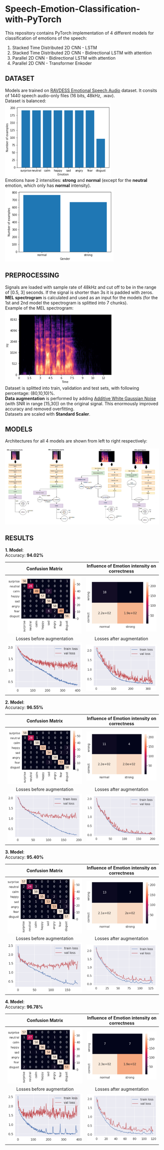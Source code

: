 # Speech-Emotion-Classification-with-PyTorch
This repository contains PyTorch implementation of 4 different models for classification of emotions of the speech:
1. Stacked Time Distributed 2D CNN - LSTM
2. Stacked Time Distributed 2D CNN - Bidirectional LSTM with attention
3. Parallel 2D CNN - Bidirectional LSTM with attention
4. Parallel 2D CNN - Transformer Enkoder
## DATASET
Models are trained on [RAVDESS Emotional Speech Audio](https://www.kaggle.com/uwrfkaggler/ravdess-emotional-speech-audio) dataset. It consits of 1440 speech audio-only files (16 bits, 48kHz, .wav).<br />
Dataset is balanced:<br />
![dataset1](https://github.com/Data-Science-kosta/Speech-Emotion-Classification-with-PyTorch/blob/master/garbage/1.png) <br />
Emotions have 2 intensities: **strong** and **normal** (except for the **neutral** emotion, which only has **normal** intensity). <br />
![dataset2](https://github.com/Data-Science-kosta/Speech-Emotion-Classification-with-PyTorch/blob/master/garbage/2.png) <br />
## PREPROCESSING
Signals are loaded with sample rate of 48kHz and cut off to be in the range of [0.5, 3] seconds. If the signal is shorter than 3s it is padded with zeros.<br />
**MEL spectrogram** is calculated and used as an input for the models (for the 1st and 2nd model the spectrogram is splitted into 7 chunks).<br />
Example of the MEL spectrogram:<br />
![spectrogram](https://github.com/Data-Science-kosta/Speech-Emotion-Classification-with-PyTorch/blob/master/garbage/4.png) <br />
Dataset is splitted into train, validation and test sets, with following percentage: (80,10,10)%.<br />
**Data augmentation** is performed by adding [Additive White Gaussian Noise](https://en.wikipedia.org/wiki/Additive_white_Gaussian_noise) (with SNR in range [15,30]) on the original signal. This enormously improved accuracy and removed overfitting.<br />
Datasets are scaled with **Standard Scaler**.<br />
## MODELS
Architectures for all 4 models are shown from left to right respectively:<br />
<br />
![spectrogram](https://github.com/Data-Science-kosta/Speech-Emotion-Classification-with-PyTorch/blob/master/garbage/100.png) <br />
## RESULTS 
**1. Model**: <br />
Accuracy: **94.02%**

Confusion Matrix             |  Influence of Emotion intensity on correctness
:-------------------------:|:-------------------------:
![KM1](https://github.com/Data-Science-kosta/Speech-Emotion-Classification-with-PyTorch/blob/master/garbage/KM%20model1.png)  |  ![EI1](https://github.com/Data-Science-kosta/Speech-Emotion-Classification-with-PyTorch/blob/master/garbage/EI%20model1.png)
Losses before augmentation            |  Losses after augmentation
![LO1](https://github.com/Data-Science-kosta/Speech-Emotion-Classification-with-PyTorch/blob/master/garbage/loss%20of%20model1.png)  |  ![L1](https://github.com/Data-Science-kosta/Speech-Emotion-Classification-with-PyTorch/blob/master/garbage/loss%20model1.png)

**2. Model**: <br />
Accuracy: **96.55%**

Confusion Matrix             |  Influence of Emotion intensity on correctness
:-------------------------:|:-------------------------:
![KM2](https://github.com/Data-Science-kosta/Speech-Emotion-Classification-with-PyTorch/blob/master/garbage/KM%20model2.png)  |  ![EI2](https://github.com/Data-Science-kosta/Speech-Emotion-Classification-with-PyTorch/blob/master/garbage/EI%20model2.png)
Losses before augmentation            |  Losses after augmentation
![LO2](https://github.com/Data-Science-kosta/Speech-Emotion-Classification-with-PyTorch/blob/master/garbage/loss%20of%20model2.png)  |  ![L2](https://github.com/Data-Science-kosta/Speech-Emotion-Classification-with-PyTorch/blob/master/garbage/loss%20model2.png)

**3. Model**: <br />
Accuracy: **95.40%**

Confusion Matrix             |  Influence of Emotion intensity on correctness
:-------------------------:|:-------------------------:
![KM3](https://github.com/Data-Science-kosta/Speech-Emotion-Classification-with-PyTorch/blob/master/garbage/KM%20model3.png)  |  ![EI3](https://github.com/Data-Science-kosta/Speech-Emotion-Classification-with-PyTorch/blob/master/garbage/EI%20model3.png)
Losses before augmentation            |  Losses after augmentation
![LO3](https://github.com/Data-Science-kosta/Speech-Emotion-Classification-with-PyTorch/blob/master/garbage/loss%20of%20model3.png)  |  ![L3](https://github.com/Data-Science-kosta/Speech-Emotion-Classification-with-PyTorch/blob/master/garbage/loss%20model3.png)

**4. Model**: <br />
Accuracy: **96.78%**

Confusion Matrix             |  Influence of Emotion intensity on correctness
:-------------------------:|:-------------------------:
![KM4](https://github.com/Data-Science-kosta/Speech-Emotion-Classification-with-PyTorch/blob/master/garbage/KM%20model4.png)  |  ![EI4](https://github.com/Data-Science-kosta/Speech-Emotion-Classification-with-PyTorch/blob/master/garbage/EI%20model4.png)
Losses before augmentation            |  Losses after augmentation
![LO4](https://github.com/Data-Science-kosta/Speech-Emotion-Classification-with-PyTorch/blob/master/garbage/loss%20of%20model4.png)  |  ![L4](https://github.com/Data-Science-kosta/Speech-Emotion-Classification-with-PyTorch/blob/master/garbage/loss%20model4.png)



